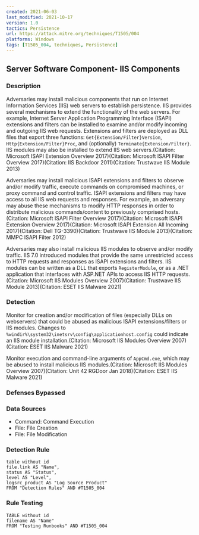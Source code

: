 ```yaml
---
created: 2021-06-03
last_modified: 2021-10-17
version: 1.0
tactics: Persistence
url: https://attack.mitre.org/techniques/T1505/004
platforms: Windows
tags: [T1505_004, techniques, Persistence]
---
```


## Server Software Component- IIS Components

### Description

Adversaries may install malicious components that run on Internet Information Services (IIS) web servers to establish persistence. IIS provides several mechanisms to extend the functionality of the web servers. For example, Internet Server Application Programming Interface (ISAPI) extensions and filters can be installed to examine and/or modify incoming and outgoing IIS web requests. Extensions and filters are deployed as DLL files that export three functions: <code>Get{Extension/Filter}Version</code>, <code>Http{Extension/Filter}Proc</code>, and (optionally) <code>Terminate{Extension/Filter}</code>. IIS modules may also be installed to extend IIS web servers.(Citation: Microsoft ISAPI Extension Overview 2017)(Citation: Microsoft ISAPI Filter Overview 2017)(Citation: IIS Backdoor 2011)(Citation: Trustwave IIS Module 2013)

Adversaries may install malicious ISAPI extensions and filters to observe and/or modify traffic, execute commands on compromised machines, or proxy command and control traffic. ISAPI extensions and filters may have access to all IIS web requests and responses. For example, an adversary may abuse these mechanisms to modify HTTP responses in order to distribute malicious commands/content to previously comprised hosts.(Citation: Microsoft ISAPI Filter Overview 2017)(Citation: Microsoft ISAPI Extension Overview 2017)(Citation: Microsoft ISAPI Extension All Incoming 2017)(Citation: Dell TG-3390)(Citation: Trustwave IIS Module 2013)(Citation: MMPC ISAPI Filter 2012)

Adversaries may also install malicious IIS modules to observe and/or modify traffic. IIS 7.0 introduced modules that provide the same unrestricted access to HTTP requests and responses as ISAPI extensions and filters. IIS modules can be written as a DLL that exports <code>RegisterModule</code>, or as a .NET application that interfaces with ASP.NET APIs to access IIS HTTP requests.(Citation: Microsoft IIS Modules Overview 2007)(Citation: Trustwave IIS Module 2013)(Citation: ESET IIS Malware 2021)

### Detection

Monitor for creation and/or modification of files (especially DLLs on webservers) that could be abused as malicious ISAPI extensions/filters or IIS modules. Changes to <code>%windir%\system32\inetsrv\config\applicationhost.config</code> could indicate an IIS module installation.(Citation: Microsoft IIS Modules Overview 2007)(Citation: ESET IIS Malware 2021)

Monitor execution and command-line arguments of <code>AppCmd.exe</code>, which may be abused to install malicious IIS modules.(Citation: Microsoft IIS Modules Overview 2007)(Citation: Unit 42 RGDoor Jan 2018)(Citation: ESET IIS Malware 2021)

### Defenses Bypassed



### Data Sources

  - Command: Command Execution
  -  File: File Creation
  -  File: File Modification
### Detection Rule

```dataview
table without id
file.link AS "Name",
status AS "Status",
level AS "Level",
logsrc_product AS "Log Source Product"
FROM "Detection Rules" AND #T1505_004
```

### Rule Testing

```dataview
TABLE without id
filename AS "Name"
FROM "Testing Runbooks" AND #T1505_004
```
